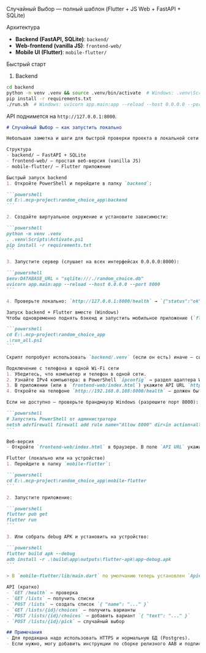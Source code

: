 Случайный Выбор — полный шаблон (Flutter + JS Web + FastAPI + SQLite)

Архитектура
- **Backend (FastAPI, SQLite)**: `backend/`
- **Web-frontend (vanilla JS)**: `frontend-web/`
- **Mobile UI (Flutter)**: `mobile-flutter/`

Быстрый старт

1) Backend
```bash
cd backend
python -m venv .venv && source .venv/bin/activate  # Windows: .venv\Scripts\activate
pip install -r requirements.txt
./run.sh  # Windows: uvicorn app.main:app --reload --host 0.0.0.0 --port 8000
```
API поднимется на `http://127.0.0.1:8000`.

````markdown
# Случайный Выбор — как запустить локально

Небольшая заметка и шаги для быстрой проверки проекта в локальной сети (подойдёт для демонстрации/защиты).

Структура
- backend/ — FastAPI + SQLite
- frontend-web/ — простая веб-версия (vanilla JS)
- mobile-flutter/ — Flutter приложение

Быстрый запуск backend
1. Откройте PowerShell и перейдите в папку `backend`:

```powershell
cd E:\.mcp-project\random_choice_app\backend
```

2. Создайте виртуальное окружение и установите зависимости:

```powershell
python -m venv .venv
. .venv\Scripts\Activate.ps1
pip install -r requirements.txt
```

3. Запустите сервер (слушает на всех интерфейсах 0.0.0.0:8000):

```powershell
$env:DATABASE_URL = "sqlite:///./random_choice.db"
uvicorn app.main:app --reload --host 0.0.0.0 --port 8000
```

4. Проверьте локально: `http://127.0.0.1:8000/health` → `{"status":"ok"}`.

Запуск backend + Flutter вместе (Windows)
Чтобы одновременно поднять бэкенд и запустить мобильное приложение (`flutter run`) из одной команды на Windows, используйте скрипт `run_all.ps1` в корне проекта:

```powershell
cd E:\.mcp-project\random_choice_app
.\run_all.ps1
```

Скрипт попробует использовать `backend/.venv` (если он есть) иначе — системный `python`. Он запустит Uvicorn в фоне и затем выполнит `flutter run` в папке `mobile-flutter`. Логи бэкенда пишутся в `backend/server_stdout.log` и `backend/server_stderr.log`.

Подключение с телефона в одной Wi‑Fi сети
1. Убедитесь, что компьютер и телефон в одной сети.
2. Узнайте IPv4 компьютера: в PowerShell `ipconfig` → раздел адаптера Wi‑Fi → `IPv4 Address`, например `192.168.0.108`.
3. В приложении (или в `frontend-web/index.html`) укажите API URL `http://192.168.0.108:8000`.
4. Откройте на телефоне `http://192.168.0.108:8000/health` — должен быть ответ.

Если не доступно — проверьте брандмауэр Windows (разрешите порт 8000):

```powershell
# Запустить PowerShell от администратора
netsh advfirewall firewall add rule name="Allow 8000" dir=in action=allow protocol=TCP localport=8000
```

Веб-версия
- Откройте `frontend-web/index.html` в браузере. В поле `API URL` укажите `http://192.168.0.108:8000`.

Flutter (локально или на устройстве)
1. Перейдите в папку `mobile-flutter`:

```powershell
cd E:\.mcp-project\random_choice_app\mobile-flutter
```

2. Запустите приложение:

```powershell
flutter pub get
flutter run
```

3. Или собрать debug APK и установить на устройство:

```powershell
flutter build apk --debug
adb install -r .\build\app\outputs\flutter-apk\app-debug.apk
```

> В `mobile-flutter/lib/main.dart` по умолчанию теперь установлен `ApiConfig.baseUrl = 'http://192.168.0.108:8000'`.

API (кратко)
- `GET /health` — проверка
- `GET /lists` — получить списки
- `POST /lists` — создать список `{ "name": "..." }`
- `GET /lists/{id}/choices` — получить варианты
- `POST /lists/{id}/choices` — добавить вариант `{ "text": "..." }`
- `POST /lists/{id}/pick` — случайный выбор

## Примечания
- Для продакшна надо использовать HTTPS и нормальную БД (Postgres).
- Если нужно, могу добавить инструкции по сборке релизного AAB и подписи.

````
